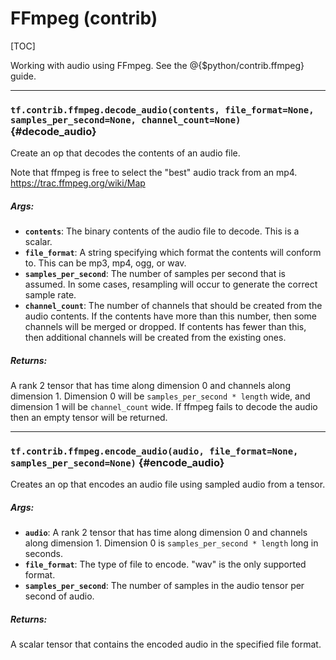 <!-- This file is machine generated: DO NOT EDIT! -->

# FFmpeg (contrib)
[TOC]

Working with audio using FFmpeg. See the @{$python/contrib.ffmpeg} guide.

- - -

### `tf.contrib.ffmpeg.decode_audio(contents, file_format=None, samples_per_second=None, channel_count=None)` {#decode_audio}

Create an op that decodes the contents of an audio file.

Note that ffmpeg is free to select the "best" audio track from an mp4.
https://trac.ffmpeg.org/wiki/Map

##### Args:


*  <b>`contents`</b>: The binary contents of the audio file to decode. This is a
      scalar.
*  <b>`file_format`</b>: A string specifying which format the contents will conform
      to. This can be mp3, mp4, ogg, or wav.
*  <b>`samples_per_second`</b>: The number of samples per second that is assumed.
      In some cases, resampling will occur to generate the correct sample
      rate.
*  <b>`channel_count`</b>: The number of channels that should be created from the
      audio contents. If the contents have more than this number, then
      some channels will be merged or dropped. If contents has fewer than
      this, then additional channels will be created from the existing ones.

##### Returns:

  A rank 2 tensor that has time along dimension 0 and channels along
  dimension 1. Dimension 0 will be `samples_per_second * length` wide, and
  dimension 1 will be `channel_count` wide. If ffmpeg fails to decode the
  audio then an empty tensor will be returned.


- - -

### `tf.contrib.ffmpeg.encode_audio(audio, file_format=None, samples_per_second=None)` {#encode_audio}

Creates an op that encodes an audio file using sampled audio from a tensor.

##### Args:


*  <b>`audio`</b>: A rank 2 tensor that has time along dimension 0 and channels along
      dimension 1. Dimension 0 is `samples_per_second * length` long in
      seconds.
*  <b>`file_format`</b>: The type of file to encode. "wav" is the only supported format.
*  <b>`samples_per_second`</b>: The number of samples in the audio tensor per second of
      audio.

##### Returns:

  A scalar tensor that contains the encoded audio in the specified file
  format.


